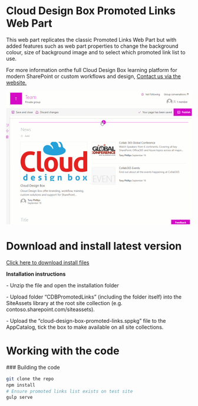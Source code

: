 <h1>Cloud Design Box Promoted Links Web Part</h1>
<p>This web part replicates the classic Promoted Links Web Part but with added features such as web part properties to change the background colour, size of background image and to select which promoted link list to use. </p>
<p>For more information onthe full Cloud Design Box learning platform for modern SharePoint or custom workflows and design, <a href="https://www.clouddesignbox.co.uk">Contact us via the website.</a> </p>
<img src="https://github.com/CloudDesignBox/cdb-promoted-links/blob/master/preview.gif" alt="preview" />

<h1>Download and install latest version</h1>

<p><a href="https://github.com/CloudDesignBox/cdb-promoted-links/raw/master/Installation.zip">Click here to download install files</a></p>

<b>Installation instructions</b>
<p>- Unzip the file and open the installation folder</p>
<p>-	Upload folder “CDBPromotedLinks” (including the folder itself) into the SiteAssets library at the root site collection (e.g. contoso.sharepoint.com/siteassets).</p>
<p>-	Upload the “cloud-design-box-promoted-links.sppkg” file to the AppCatalog, tick the box to make available on all site collections.
</p>

<h1>Working with the code</h1>
### Building the code

```bash
git clone the repo
npm install
# Ensure promoted links list exists on test site
gulp serve
```
